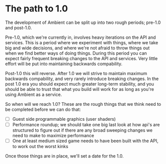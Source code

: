 # The path to 1.0

The development of Ambient can be split up into two rough periods; pre-1.0 and post-1.0.

Pre-1.0, which we're currently in, involves heavy iterations on the API and services. This
is a period where we experiment with things, where we take big and wide decisions, and where
we're not afraid to throw things out when we find better ways of doing things. During this
period you can expect fairly frequent breaking changes to the API and services. Very little
effort will be put into maintaining backwards compability.

Post-1.0 this will reverse. After 1.0 we will strive to maintain maximum backwards compability,
and very rarely introduce breaking changes. In the post 1.0 era you should expect much greater
long-term stability, and you should be able to trust that what you build will work for as long
as you're using Ambient as a service.

So when will we reach 1.0? These are the rough things that we think need to be completed before
we can do that:

- [ ] Guest side programmable graphics (user shaders)
- [ ] Performance roundup; we should take one big last look at how api's are structured to figure
  out if there are any broad sweeping changes we need to make to maximize performance
- [ ] One at least medium sized game needs to have been built with the API, to work out the worst kinks

Once those things are in place, we'll set a date for the 1.0.
